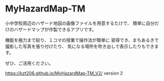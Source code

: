 # MyHazardMap-TM 

小中学校周辺のハザード地図の画像ファイルを用意するたけで、
簡単に自分だけのハザードマップが作製できるアプリです。


機能を極力まで絞り、１コマの授業で操作法が簡単に
習得でき、まちあるきで撮影した写真を張り付けたり、
気になる場所を吹き出しで表示したりもできます。

ぜひ、ご活用ください。

https://kzt206.github.io/MyHazardMap-TM_V2/
version 2
